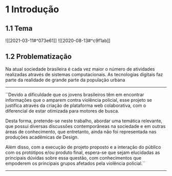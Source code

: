 # 1 Introdução
## 1.1 Tema
![[2021-03-11#^073e61]]
![[2020-08-13#^c9f1ab]]

## 1.2 Problematização
Na atual sociedade brasileira é cada vez maior o número de atividades realizadas através de sistemas computacionais. As tecnologias digitais faz parte da realidade de grande parte da população urbana


---
``Devido a dificuldade que os jovens brasileiros têm em encontrar informações que o amparem contra violência policial, esse projeto se justifica através da criação de plataforma web colaborativa, com o diferencial de estar otimizada para motores de busca.

Desta forma, pretende-se neste trabalho, abordar uma temática relevante, que possui diversas discussões contemporâneas na sociedade e em outras áreas de conhecimento, que entretanto, ainda não foi representada nas produções acadêmicas de Design.

Além disso, com a execução de projeto proposto e a interação do público com os protótipos e/ou produto final, espera-se que sejam elucidadas as principais dúvidas sobre essa questão, com conhecimentos que empoderem os principais grupos afetados pela violência policial.``

---
